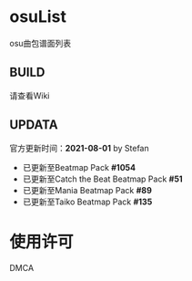 # osuList

osu曲包谱面列表

## BUILD

请查看Wiki

## UPDATA

官方更新时间：**2021-08-01** by Stefan

- 已更新至Beatmap Pack **#1054**
- 已更新至Catch the Beat Beatmap Pack **#51**
- 已更新至Mania Beatmap Pack **#89**
- 已更新至Taiko Beatmap Pack **#135**

# 使用许可

DMCA
